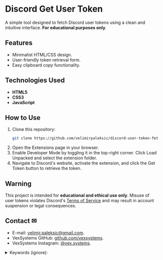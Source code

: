 # Discord Get User Token
A simple tool designed to fetch Discord user tokens using a clean and intuitive interface. **For educational purposes only**.

## **Features**
- Minimalist HTML/CSS design.
- User-friendly token retrieval form.
- Easy clipboard copy functionality.

## **Technologies Used**
- **HTML5**
- **CSS3**
- **JavaScript**

## **How to Use**
1. Clone this repository:
   ```bash
   git clone https://github.com/velimirpaleksic/discord-user-token-fetcher.git
   ```
2. Open the Extensions page in your browser.
3. Enable Developer Mode by toggling it in the top-right corner. Click Load Unpacked and select the extension folder.
4. Navigate to Discord's website, activate the extension, and click the Get Token button to retrieve the token.

## **Warning**
This project is intended for **educational and ethical use only**. Misuse of user tokens violates Discord's [Terms of Service](https://discord.com/terms) and may result in account suspension or legal consequences.

## **Contact** ✉
- E-mail: [velimir.paleksic@gmail.com](velimir.paleksic@gmail.com).
- VexSystems GitHub: [github.com/vexsystems](https://github.com/vexsystems).
- VexSystems Instagram: [@vex.systems](https://www.instagram.com/vex.systems/).

<details>
<summary>Keywords (ignore):</summary>
discord token, discord get token, discord get token extension, discord token extension, discord token fetcher, discord user token tool, discord token retrieval, discord token educational tool, discord token extension GitHub
</details>
